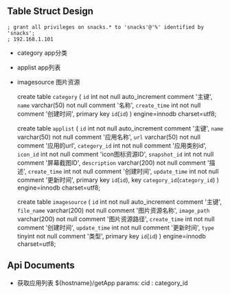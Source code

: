 ## Table Struct Design
	; grant all privileges on snacks.* to 'snacks'@'%' identified by 'snacks';
	; 192.168.1.101


* category app分类
* applist  app列表
* imagesource 图片资源

	create table `category` (
		`id` int not null auto_increment comment '主键',
		`name` varchar(50) not null  comment '名称',
		`create_time` int not null comment '创建时间',
		primary key `id`(`id`)
		) engine=innodb charset=utf8;

	create table `applist` (
		`id` int not null auto_increment comment '主键',
		`name` varchar(50) not null comment '应用名称',
		`url` varchar(50) not null comment '应用的url',
		`category_id` int not null comment '应用类别id',
		`icon_id` int not null comment 'icon图标资源ID',
		`snapshot_id` int not null comment '屏幕截图ID',
		`description` varchar(200) not null comment '描述',
		`create_time` int not null comment '创建时间',
		`update_time` int not null comment '更新时间',
		primary key `id`(`id`),
		key `category_id`(`category_id`)
		) engine=innodb charset=utf8;

	create table `imagesource` (
		`id` int not null auto_increment comment '主键',
		`file_name` varchar(200) not null comment '图片资源名称',
		`image_path` varchar(200) not null comment '图片资源路径',
		`create_time` int not null comment '创建时间',
		`update_time` int not null comment '更新时间',
		`type` tinyint not null comment '类型',
		primary key `id`(`id`)
		) engine=innodb charset=utf8;

## Api Documents

* 获取应用列表
	${hostname}/getApp
	params:
		cid : category_id


